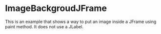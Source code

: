 ImageBackgroudJFrame
====================

This is an example that shows a way to put an image inside a JFrame using paint method. It does not use a JLabel.
